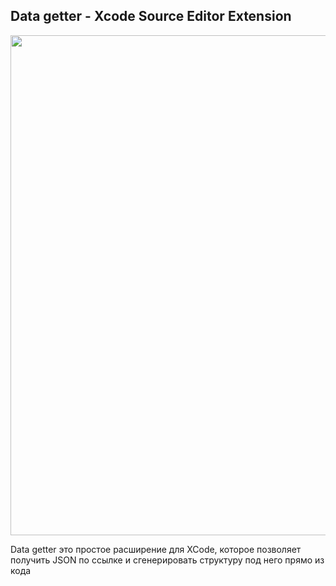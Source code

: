 ## Data getter - Xcode Source Editor Extension

<p align="center"><img src ="result_V2.gif" width="800px"/></p>


Data getter это простое расширение для XCode, которое позволяет получить JSON по ссылке и сгенерировать структуру под него прямо из кода
